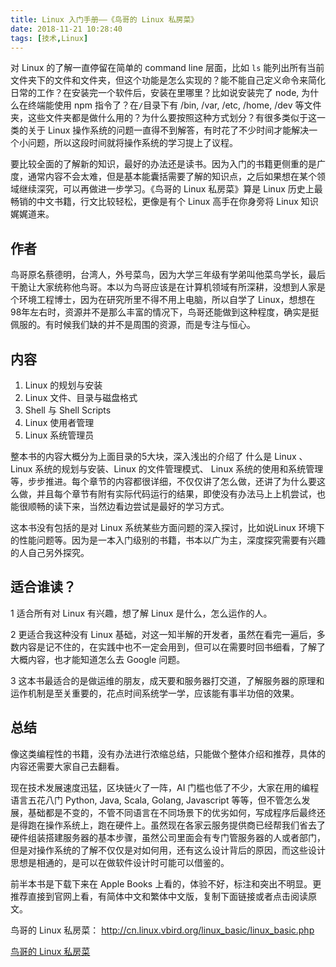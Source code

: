 ```yaml
---
title: Linux 入门手册——《鸟哥的 Linux 私房菜》
date: 2018-11-21 10:28:40
tags: [技术,Linux]
---
```

对 Linux 的了解一直停留在简单的 command line 层面，比如 `ls` 能列出所有当前文件夹下的文件和文件夹，但这个功能是怎么实现的？能不能自己定义命令来简化日常的工作？在安装完一个软件后，安装在里哪里？比如说安装完了 node, 为什么在终端能使用 npm 指令了？在`/`目录下有 /bin, /var, /etc, /home, /dev 等文件夹，这些文件夹都是做什么用的？为什么要按照这种方式划分？有很多类似于这一类的关于 Linux 操作系统的问题一直得不到解答，有时花了不少时间才能解决一个小问题，所以这段时间就将操作系统的学习提上了议程。

要比较全面的了解新的知识，最好的办法还是读书。因为入门的书籍更侧重的是广度，通常内容不会太难，但是基本能囊括需要了解的知识点，之后如果想在某个领域继续深究，可以再做进一步学习。《鸟哥的 Linux 私房菜》算是 Linux 历史上最畅销的中文书籍，行文比较轻松，更像是有个 Linux 高手在你身旁将 Linux 知识娓娓道来。

## 作者

鸟哥原名蔡德明，台湾人，外号菜鸟，因为大学三年级有学弟叫他菜鸟学长，最后干脆让大家统称他鸟哥。本以为鸟哥应该是在计算机领域有所深耕，没想到人家是个环境工程博士，因为在研究所里不得不用上电脑，所以自学了 Linux，想想在98年左右时，资源并不是那么丰富的情况下，鸟哥还能做到这种程度，确实是挺佩服的。有时候我们缺的并不是周围的资源，而是专注与恒心。

## 内容

>>
1. Linux 的规划与安装
2. Linux 文件、目录与磁盘格式
3. Shell 与 Shell Scripts
4. Linux 使用者管理
5. Linux 系统管理员

整本书的内容大概分为上面目录的5大块，深入浅出的介绍了 什么是 Linux 、 Linux 系统的规划与安装、Linux 的文件管理模式、 Linux 系统的使用和系统管理等，步步推进。每个章节的内容都很详细，不仅仅讲了怎么做，还讲了为什么要这么做，并且每个章节有附有实际代码运行的结果，即使没有办法马上上机尝试，也能很顺畅的读下来，当然边看边尝试是最好的学习方式。

这本书没有包括的是对 Linux 系统某些方面问题的深入探讨，比如说Linux 环境下的性能问题等。因为是一本入门级别的书籍，书本以广为主，深度探究需要有兴趣的人自己另外探究。

## 适合谁读？

1 适合所有对 Linux 有兴趣，想了解 Linux 是什么，怎么运作的人。

2 更适合我这种没有 Linux 基础，对这一知半解的开发者，虽然在看完一遍后，多数内容是记不住的，在实践中也不一定会用到，但可以在需要时回书细看，了解了大概内容，也才能知道怎么去 Google 问题。

3 这本书最适合的是做运维的朋友，成天要和服务器打交道，了解服务器的原理和运作机制是至关重要的，花点时间系统学一学，应该能有事半功倍的效果。

## 总结

像这类编程性的书籍，没有办法进行浓缩总结，只能做个整体介绍和推荐，具体的内容还需要大家自己去翻看。

现在技术发展速度迅猛，区块链火了一阵，AI 门槛也低了不少，大家在用的编程语言五花八门 Python, Java, Scala, Golang, Javascript 等等，但不管怎么发展，基础都是不变的，不管不同语言在不同场景下的优劣如何，写成程序后最终还是得跑在操作系统上，跑在硬件上。虽然现在各家云服务提供商已经帮我们省去了硬件组装搭建服务器的基本步骤，虽然公司里面会有专门管服务器的人或者部门，但是对操作系统的了解不仅仅是对如何用，还有这么设计背后的原因，而这些设计思想是相通的，是可以在做软件设计时可能可以借鉴的。

前半本书是下载下来在 Apple Books 上看的，体验不好，标注和突出不明显。更推荐直接到官网上看，有简体中文和繁体中文版，复制下面链接或者点击阅读原文。

鸟哥的 Linux 私房菜： http://cn.linux.vbird.org/linux_basic/linux_basic.php

[鸟哥的 Linux 私房菜](http://cn.linux.vbird.org/linux_basic/linux_basic.php)
